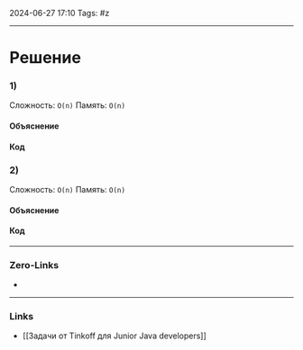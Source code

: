 2024-06-27 17:10
Tags: #z

___
# Решение
### 1)
Сложность: `O(n)`
Память: `O(n)`
#### Объяснение

#### Код

### 2)
Сложность: `O(n)`
Память: `O(n)`
#### Объяснение

#### Код

___
### Zero-Links
- 

___
### Links
- [[Задачи от Tinkoff для Junior Java developers]]